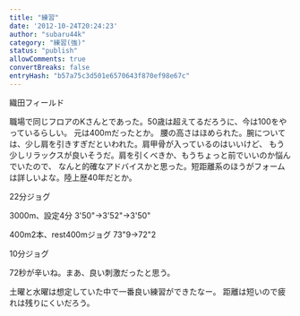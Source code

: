 ```yaml
---
title: "練習"
date: '2012-10-24T20:24:23'
author: "subaru44k"
category: "練習(強)"
status: "publish"
allowComments: true
convertBreaks: false
entryHash: "b57a75c3d501e6570643f870ef98e67c"
---
```

織田フィールド

職場で同じフロアのKさんとであった。50歳は超えてるだろうに、今は100をやっているらしい。
元は400mだったとか。
腰の高さはほめられた。腕については、少し肩を引きすぎだといわれた。肩甲骨が入っているのはいいけど、
もう少しリラックスが良いそうだ。肩を引くべきか、もうちょっと前でいいのか悩んでいたので、
なんと的確なアドバイスかと思った。短距離系のほうがフォームは詳しいよな。陸上歴40年だとか。

22分ジョグ

3000m、設定4分
3'50"→3'52"→3'50"

400m2本、rest400mジョグ
73"9→72"2

10分ジョグ


72秒が辛いね。まあ、良い刺激だったと思う。

土曜と水曜は想定していた中で一番良い練習ができたなー。
距離は短いので疲れは残りにくいだろう。
